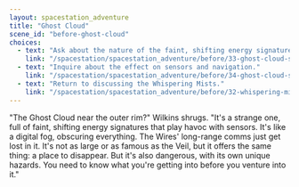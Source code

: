 ```yaml
---
layout: spacestation_adventure
title: "Ghost Cloud"
scene_id: "before-ghost-cloud"
choices:
  - text: "Ask about the nature of the faint, shifting energy signatures."
    link: "/spacestation/spacestation_adventure/before/33-ghost-cloud-signatures/"
  - text: "Inquire about the effect on sensors and navigation."
    link: "/spacestation/spacestation_adventure/before/34-ghost-cloud-sensor-effect/"
  - text: "Return to discussing the Whispering Mists."
    link: "/spacestation/spacestation_adventure/before/32-whispering-mists/"
---
```


"The Ghost Cloud near the outer rim?" Wilkins shrugs. "It's a strange one, full of faint, shifting energy signatures that play havoc with sensors. It's like a digital fog, obscuring everything. The Wires' long-range comms just get lost in it. It's not as large or as famous as the Veil, but it offers the same thing: a place to disappear. But it's also dangerous, with its own unique hazards. You need to know what you're getting into before you venture into it."
